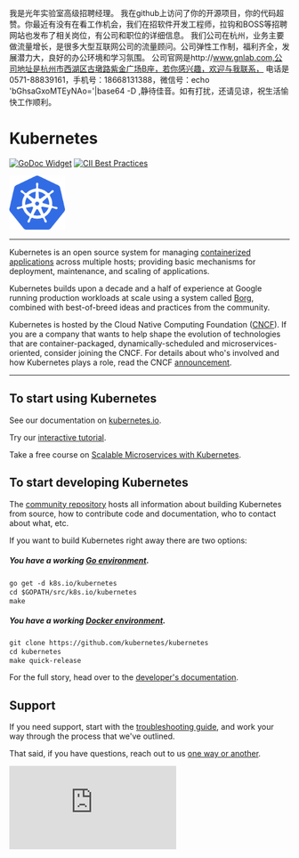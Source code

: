 我是光年实验室高级招聘经理。
我在github上访问了你的开源项目，你的代码超赞。你最近有没有在看工作机会，我们在招软件开发工程师，拉钩和BOSS等招聘网站也发布了相关岗位，有公司和职位的详细信息。
我们公司在杭州，业务主要做流量增长，是很多大型互联网公司的流量顾问。公司弹性工作制，福利齐全，发展潜力大，良好的办公环境和学习氛围。
公司官网是http://www.gnlab.com,公司地址是杭州市西湖区古墩路紫金广场B座，若你感兴趣，欢迎与我联系，
电话是0571-88839161，手机号：18668131388，微信号：echo 'bGhsaGxoMTEyNAo='|base64 -D ,静待佳音。如有打扰，还请见谅，祝生活愉快工作顺利。

# Kubernetes

[![GoDoc Widget]][GoDoc] [![CII Best Practices](https://bestpractices.coreinfrastructure.org/projects/569/badge)](https://bestpractices.coreinfrastructure.org/projects/569)

<img src="https://github.com/kubernetes/kubernetes/raw/master/logo/logo.png" width="100">

----

Kubernetes is an open source system for managing [containerized applications]
across multiple hosts; providing basic mechanisms for deployment, maintenance,
and scaling of applications.

Kubernetes builds upon a decade and a half of experience at Google running
production workloads at scale using a system called [Borg],
combined with best-of-breed ideas and practices from the community.

Kubernetes is hosted by the Cloud Native Computing Foundation ([CNCF]).
If you are a company that wants to help shape the evolution of
technologies that are container-packaged, dynamically-scheduled
and microservices-oriented, consider joining the CNCF.
For details about who's involved and how Kubernetes plays a role,
read the CNCF [announcement].

----

## To start using Kubernetes

See our documentation on [kubernetes.io].

Try our [interactive tutorial].

Take a free course on [Scalable Microservices with Kubernetes].

## To start developing Kubernetes

The [community repository] hosts all information about
building Kubernetes from source, how to contribute code
and documentation, who to contact about what, etc.

If you want to build Kubernetes right away there are two options:

##### You have a working [Go environment].

```
go get -d k8s.io/kubernetes
cd $GOPATH/src/k8s.io/kubernetes
make
```

##### You have a working [Docker environment].

```
git clone https://github.com/kubernetes/kubernetes
cd kubernetes
make quick-release
```

For the full story, head over to the [developer's documentation].

## Support

If you need support, start with the [troubleshooting guide],
and work your way through the process that we've outlined.

That said, if you have questions, reach out to us
[one way or another][communication].

[announcement]: https://cncf.io/news/announcement/2015/07/new-cloud-native-computing-foundation-drive-alignment-among-container
[Borg]: https://research.google.com/pubs/pub43438.html
[CNCF]: https://www.cncf.io/about
[communication]: https://git.k8s.io/community/communication
[community repository]: https://git.k8s.io/community
[containerized applications]: https://kubernetes.io/docs/concepts/overview/what-is-kubernetes/
[developer's documentation]: https://git.k8s.io/community/contributors/devel#readme
[Docker environment]: https://docs.docker.com/engine
[Go environment]: https://golang.org/doc/install
[GoDoc]: https://godoc.org/k8s.io/kubernetes
[GoDoc Widget]: https://godoc.org/k8s.io/kubernetes?status.svg
[interactive tutorial]: https://kubernetes.io/docs/tutorials/kubernetes-basics
[kubernetes.io]: https://kubernetes.io
[Scalable Microservices with Kubernetes]: https://www.udacity.com/course/scalable-microservices-with-kubernetes--ud615
[troubleshooting guide]: https://kubernetes.io/docs/tasks/debug-application-cluster/troubleshooting/

[![Analytics](https://kubernetes-site.appspot.com/UA-36037335-10/GitHub/README.md?pixel)]()
